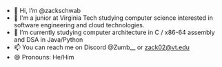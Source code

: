 - 👋 Hi, I’m @zackschwab
- 👀 I'm a junior at Virginia Tech studying computer science interested in software engineering and cloud technologies. 
- 🌱 I’m currently studying computer architecture in C / x86-64 assembly and DSA in Java/Python
- 📫 You can reach me on Discord @Zumb__ or zack02@vt.edu
- 😄 Pronouns: He/Him
<!---
zackschwab/zackschwab is a ✨ special ✨ repository because its `README.md` (this file) appears on your GitHub profile.
You can click the Preview link to take a look at your changes.
--->
